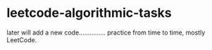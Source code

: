 # leetcode-algorithmic-tasks

later will add a new code...............
practice from time to time,
mostly LeetCode.


